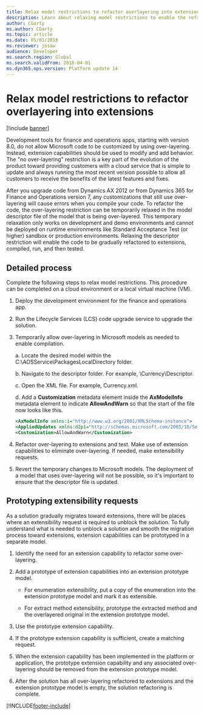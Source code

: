 ```yaml
---
title: Relax model restrictions to refactor overlayering into extensions
description: Learn about relaxing model restrictions to enable the refactoring of over-layering into extensions, including a detailed process.
author: CGarty
ms.author: CGarty
ms.topic: article
ms.date: 05/01/2018
ms.reviewer: josaw
audience: Developer
ms.search.region: Global
ms.search.validFrom: 2018-04-01
ms.dyn365.ops.version: Platform update 14
---
```


# Relax model restrictions to refactor overlayering into extensions

[!include [banner](../includes/banner.md)]

Development tools for finance and operations apps, starting with version 8.0, do not allow Microsoft code to be customized by using over-layering. Instead, extension capabilities should be used to modify and add behavior. The "no over-layering" restriction is a key part of the evolution of the product toward providing customers with a cloud service that is simple to update and always running the most recent version possible to allow all customers to receive the benefits of the latest features and fixes.

After you upgrade code from Dynamics AX 2012 or from Dynamics 365 for Finance and Operations version 7, any customizations that still use over-layering will cause errors when you compile your code. To refactor the code, the over-layering restriction can be temporarily relaxed in the model descriptor file of the model that is being over-layered. This temporary relaxation only works on development and demo environments and cannot be deployed on runtime environments like Standard Acceptance Test (or higher) sandbox or production environments. Relaxing the descriptor restriction will enable the code to be gradually refactored to extensions, compiled, run, and then tested. 

## Detailed process
Complete the following steps to relax model restrictions. This procedure can be completed on a cloud environment or a local virtual machine (VM).

1. Deploy the development environment for the finance and operations app. 
2. Run the Lifecycle Services (LCS) code upgrade service to upgrade the solution.
3. Temporarily allow over-layering in Microsoft models as needed to enable compilation.
    
    a. Locate the desired model within the C:\AOSService\PackagesLocalDirectory folder.
    
    b. Navigate to the descriptor folder. For example, \Currency\Descriptor.
    
    c. Open the XML file. For example, Currency.xml.
    
    d. Add a **Customization** metadata element inside the **AxModelInfo** metadata element to indicate **AllowAndWarn** so that the start of the file now looks like this.
            
    ```xml
    <AxModelInfo xmlns:i="http://www.w3.org/2001/XMLSchema-instance">
    <AppliedUpdates xmlns:d2p1="http://schemas.microsoft.com/2003/10/Serialization/Arrays" />
    <Customization>AllowAndWarn</Customization>
    ```
    
4. Refactor over-layering to extensions and test. Make use of extension capabilities to eliminate over-layering. If needed, make extensibility requests.
5. Revert the temporary changes to Microsoft models. The deployment of a model that uses over-layering will not be possible, so it's important to ensure that the descriptor file is updated.
 
## Prototyping extensibility requests
As a solution gradually migrates toward extensions, there will be places where an extensibility request is required to unblock the solution. To fully understand what is needed to unblock a solution and smooth the migration process toward extensions, extension capabilities can be prototyped in a separate model.

1. Identify the need for an extension capability to refactor some over-layering.
2. Add a prototype of extension capabilities into an extension prototype model.

   - For enumeration extensibility, put a copy of the enumeration into the extension prototype model and mark it as extensible.
    
   - For extract method extensibility, prototype the extracted method and the overlayered original in the extension prototype model.
    
3. Use the prototype extension capability.
4. If the prototype extension capability is sufficient, create a matching request.
5. When the extension capability has been implemented in the platform or application, the prototype extension capability and any associated over-layering should be removed from the extension prototype model.
6. After the solution has all over-layering refactored to extensions and the extension prototype model is empty, the solution refactoring is complete.


[!INCLUDE[footer-include](../../../includes/footer-banner.md)]
